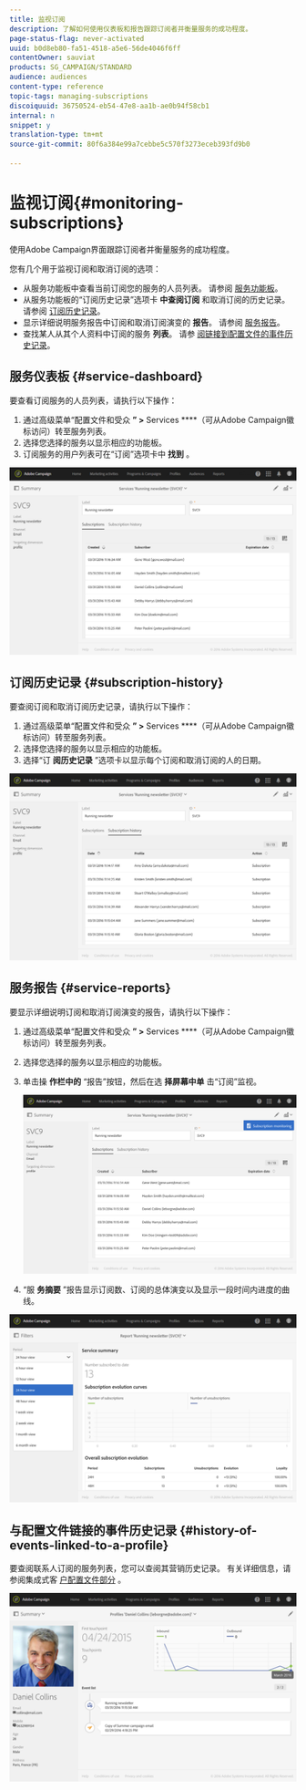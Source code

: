 ```yaml
---
title: 监视订阅
description: 了解如何使用仪表板和报告跟踪订阅者并衡量服务的成功程度。
page-status-flag: never-activated
uuid: b0d8eb80-fa51-4518-a5e6-56de4046f6ff
contentOwner: sauviat
products: SG_CAMPAIGN/STANDARD
audience: audiences
content-type: reference
topic-tags: managing-subscriptions
discoiquuid: 36750524-eb54-47e8-aa1b-ae0b94f58cb1
internal: n
snippet: y
translation-type: tm+mt
source-git-commit: 80f6a384e99a7cebbe5c570f3273eceb393fd9b0

---
```



# 监视订阅{#monitoring-subscriptions}

使用Adobe Campaign界面跟踪订阅者并衡量服务的成功程度。

您有几个用于监视订阅和取消订阅的选项：

* 从服务功能板中查看当前订阅您的服务的人员列表。 请参阅 [服务功能板](#service-dashboard)。
* 从服务功能板的“订阅历史记录”选项卡 **中查阅订阅** 和取消订阅的历史记录。 请参阅 [订阅历史记录](#subscription-history)。
* 显示详细说明服务报告中订阅和取消订阅演变的 **报告**。 请参阅 [服务报告](#service-reports)。
* 查找某人从其个人资料中订阅的服务 **列表**。 请参 [阅链接到配置文件的事件历史记录](#history-of-events-linked-to-a-profile)。

## 服务仪表板 {#service-dashboard}

要查看订阅服务的人员列表，请执行以下操作：

1. 通过高级菜单“配置文件和受众 **” >** Services ****（可从Adobe Campaign徽标访问）转至服务列表。
1. 选择您选择的服务以显示相应的功能板。
1. 订阅服务的用户列表可在“订阅”选项卡中 **找到** 。

![](assets/lp_monitoring_subscriptions_1.png)

## 订阅历史记录 {#subscription-history}

要查阅订阅和取消订阅历史记录，请执行以下操作：

1. 通过高级菜单“配置文件和受众 **” >** Services ****（可从Adobe Campaign徽标访问）转至服务列表。
1. 选择您选择的服务以显示相应的功能板。
1. 选择“订 **阅历史记录** ”选项卡以显示每个订阅和取消订阅的人的日期。

![](assets/lp_monitoring_subscriptions_2.png)

## 服务报告 {#service-reports}

要显示详细说明订阅和取消订阅演变的报告，请执行以下操作：

1. 通过高级菜单“配置文件和受众 **” >** Services ****（可从Adobe Campaign徽标访问）转至服务列表。
1. 选择您选择的服务以显示相应的功能板。
1. 单击操 **作栏中的** “报告”按钮，然后在选 **择屏幕中单** 击“订阅”监视。

   ![](assets/lp_monitoring_subscriptions_3.png)

1. “服 **务摘要** ”报告显示订阅数、订阅的总体演变以及显示一段时间内进度的曲线。

![](assets/lp_monitoring_subscriptions_4.png)

## 与配置文件链接的事件历史记录 {#history-of-events-linked-to-a-profile}

要查阅联系人订阅的服务列表，您可以查阅其营销历史记录。 有关详细信息，请参阅集成式客 [户配置文件部分](../../audiences/using/integrated-customer-profile.md) 。

![](assets/lp_monitoring_subscriptions_5.png)


